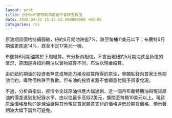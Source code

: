 ```yaml
---
layout: post
title: 分析料布蘭特期油價格不會跌至負值
date: 2020-04-22 15:17:52.000000000 +08:00
categories: rss
---
```


原油期貨價格持續弱勢，紐約6月期油跌逾7%，跌至每桶11美元以下；布蘭特6月期油更跌逾14%，跌至不足17美元一桶。

布蘭特6月期油將於下周結算。有分析員相信，不會出現紐約5月期油跌至負值的情況，原因是與紐約期油以實物結算不同，布油以現金結算。

由於紐約期油的投資者無意或無能力接收結算所得的原油，寧願貼錢向買家出售期油合約，導致價格跌至負數。但布油的投資者將不會願意付錢予買家兌現。

不過，分析員指出，疫情令全球原油供應大幅過剩，近一個月布蘭特期油與現貨原油的價差達到創紀錄水平，由以往最多高低2美元，擴闊至每桶10美元以上。現貨原油價格反映的是煉油廠與其他現貨買家願意支付的價格遠低於期貨價格，預示著期油大幅下調無可避免。

